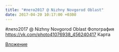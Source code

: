 ```yaml
---
title: "#лето2017 @ Nizhny Novgorod Oblast"
date: 2017-04-20 10:17:00 +0300
---
```


#лето2017 @ Nizhny Novgorod Oblast
Фотография
https://vk.com/photo41076938_456240417
Карта

[Вложение](https://vk.com/photo41076938_456240417)

